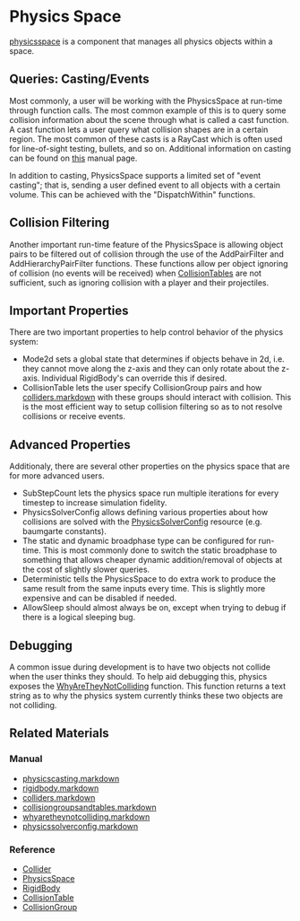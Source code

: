 # Physics Space

[physicsspace](https://github.com/PlasmaEngine/PlasmaDocs/tree/master/docs/C%2B%2B/code_reference/class_reference/physicsspace.markdown) is a component that manages all physics objects within a space.

## Queries: Casting/Events

Most commonly, a user will be working with the PhysicsSpace at run-time through function calls. The most common example of this is to query some collision information about the scene through what is called a cast function. A cast function lets a user query what collision shapes are in a certain region. The most common of these casts is a RayCast which is often used for line-of-sight testing, bullets, and so on. Additional information on casting can be found on [this](https://plasmaengine.github.io/PlasmaDocs/Plasma1/Editor/physics/physicscasting.markdown) manual page.

In addition to casting, PhysicsSpace supports a limited set of "event casting"; that is, sending a user defined event to all objects with a certain volume. This can be achieved with the "DispatchWithin" functions.

## Collision Filtering

Another important run-time feature of the PhysicsSpace is allowing object pairs to be filtered out of collision through the use of the AddPairFilter and AddHierarchyPairFilter functions. These functions allow per object ignoring of collision (no events will be received) when [CollisionTables](https://plasmaengine.github.io/PlasmaDocs/Plasma1/Editor/physics/collisionoverview/collisiongroupsandtables.markdown) are not sufficient, such as ignoring collision with a player and their projectiles.

## Important Properties

There are two important properties to help control behavior of the physics system:
  - Mode2d sets a global state that determines if objects behave in 2d, i.e. they cannot move along the z-axis and they can only rotate about the z-axis. Individual RigidBody's can override this if desired.
  - CollisionTable lets the user specify CollisionGroup pairs and how [colliders.markdown](https://plasmaengine.github.io/PlasmaDocs/Plasma1/Editor/physics/colliders.markdown) with these groups should interact with collision. This is the most efficient way to setup collision filtering so as to not resolve collisions or receive events.
 
## Advanced Properties
Additionaly, there are several other properties on the physics space that are for more advanced users.
  - SubStepCount lets the physics space run multiple iterations for every timestep to increase simulation fidelity.
  - PhysicsSolverConfig allows defining various properties about how collisions are solved with the [PhysicsSolverConfig](https://plasmaengine.github.io/PlasmaDocs/Plasma1/Editor/physics/physicssolverconfig.markdown) resource (e.g. baumgarte constants).
  - The static and dynamic broadphase type can be configured for run-time. This is most commonly done to switch the static broadphase to something that allows cheaper dynamic addition/removal of objects at the cost of slightly slower queries.
  - Deterministic tells the PhysicsSpace to do extra work to produce the same result from the same inputs every time. This is slightly more expensive and can be disabled if needed.
  - AllowSleep should almost always be on, except when trying to debug if there is a logical sleeping bug.
  
## Debugging
A common issue during development is to have two objects not collide when the user thinks they should. To help aid debugging this, physics exposes the [WhyAreTheyNotColliding](https://plasmaengine.github.io/PlasmaDocs/Plasma1/Editor/physics/physicstroubleshooting/whyaretheynotcolliding.markdown) function. This function returns a text string as to why the physics system currently thinks these two objects are not colliding.

## Related Materials
### Manual
 - [physicscasting.markdown](https://plasmaengine.github.io/PlasmaDocs/Plasma1/Editor/physics/physicscasting.markdown)
 - [rigidbody.markdown](https://plasmaengine.github.io/PlasmaDocs/Plasma1/Editor/physics/rigidbody.markdown)
 - [colliders.markdown](https://plasmaengine.github.io/PlasmaDocs/Plasma1/Editor/physics/colliders.markdown)
 - [collisiongroupsandtables.markdown](https://plasmaengine.github.io/PlasmaDocs/Plasma1/Editor/physics/collisionoverview/collisiongroupsandtables.markdown)
 - [whyaretheynotcolliding.markdown](https://plasmaengine.github.io/PlasmaDocs/Plasma1/Editor/physics/physicstroubleshooting/whyaretheynotcolliding.markdown)
 - [physicssolverconfig.markdown](https://plasmaengine.github.io/PlasmaDocs/Plasma1/Editor/physics/physicssolverconfig.markdown)

### Reference
 - [Collider](https://github.com/PlasmaEngine/PlasmaDocs/tree/master/docs/C%2B%2B/code_reference/class_reference/collider.markdown)
 - [PhysicsSpace](https://github.com/PlasmaEngine/PlasmaDocs/tree/master/docs/C%2B%2B/code_reference/class_reference/physicsspace.markdown)
 - [RigidBody](https://github.com/PlasmaEngine/PlasmaDocs/tree/master/docs/C%2B%2B/code_reference/class_reference/rigidbody.markdown)
 - [CollisionTable](https://github.com/PlasmaEngine/PlasmaDocs/tree/master/docs/C%2B%2B/code_reference/class_reference/collisiontable.markdown)
 - [CollisionGroup](https://github.com/PlasmaEngine/PlasmaDocs/tree/master/docs/C%2B%2B/code_reference/class_reference/collisiongroup.markdown) 

 